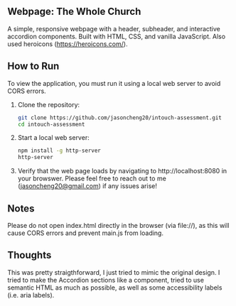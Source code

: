 ## Webpage: The Whole Church
A simple, responsive webpage with a header, subheader, and interactive accordion components.
Built with HTML, CSS, and vanilla JavaScript. Also used heroicons (https://heroicons.com/).

## How to Run
To view the application, you must run it using a local web server to avoid CORS errors.

1. Clone the repository:
   ```bash
   git clone https://github.com/jasoncheng20/intouch-assessment.git
   cd intouch-assessment

2. Start a local web server:
   ```bash
   npm install -g http-server
   http-server

3. Verify that the web page loads by navigating to http://localhost:8080 in your browswer.
   Please feel free to reach out to me (jasoncheng20@gmail.com) if any issues arise!

## Notes
Please do not open index.html directly in the browser (via file://), as this will cause CORS errors and prevent main.js from loading.

## Thoughts
This was pretty straigthforward, I just tried to mimic the original design.
I tried to make the Accordion sections like a component, tried to use semantic HTML as much as possible, as well as some accessibility labels (i.e. aria labels).
